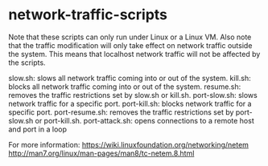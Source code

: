 # network-traffic-scripts

Note that these scripts can only run under Linux or a Linux VM. Also note that the traffic modification will only take effect on network traffic outside the system. This means that localhost network traffic will not be affected by the scripts.

slow.sh: slows all network traffic coming into or out of the system.
kill.sh: blocks all network traffic coming into or out of the system.
resume.sh: removes the traffic restrictions set by slow.sh or kill.sh.
port-slow.sh: slows network traffic for a specific port.
port-kill.sh: blocks network traffic for a specific port.
port-resume.sh: removes the traffic restrictions set by port-slow.sh or port-kill.sh.
port-attack.sh: opens connections to a remote host and port in a loop

For more information:
https://wiki.linuxfoundation.org/networking/netem
http://man7.org/linux/man-pages/man8/tc-netem.8.html


